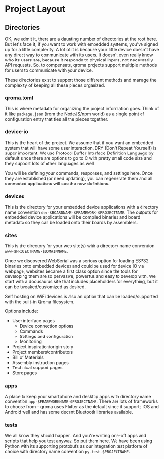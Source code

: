 # Project Layout

## Directories

OK, we admit it, there are a daunting number of directories at the root here. But let's face it, if you want to work with embedded systems, you've signed up for a little complexity. A lot of it is because your little device doesn't have any direct way to communicate with its users. It doesn't even really know who its users are, because it responds to physical inputs, not necessarily API requests. So, to compensate, qroma projects support multiple methods for users to communicate with your device. 

These directories exist to support those different methods and manage the complexity of keeping all these pieces organized.


### qroma.toml

This is where metadata for organizing the project information goes. Think of it like `package.json` (from the NodeJS/npm world) as a single point of configuration entry that ties all the pieces together.


### device-io

This is the heart of the project. We assume that if you want an embedded system that will have some user interaction, DRY (Don't Repeat Yourself) is super important. We use Protocol Buffer Interface Definition Language by default since there are options to go to C with pretty small code size and they support lots of other languages as well.

You will be defining your commands, responses, and settings here. Once they are established (or need updating), you can regenerate them and all connected applications will see the new definitions.


### devices

This is the directory for your embedded device applications with a directory name convention `dev-$BOARDNAME-$FRAMEWORK-$PROJECTNAME`. The outputs for embedded device applications will be compiled binaries and board metadata so they can be loaded onto their boards by assemblers.


### sites

This is the directory for your web site(s) with a directory name convention `www-$PROJECTNAME-$DOMAINNAME`. 

Once we discovered WebSerial was a serious option for loading ESP32 binaries onto embedded devices and could be used for device IO via webpage, websites became a first class option since the tools for developing them are so pervasive, powerful, and easy to develop with. We start with a docusaurus site that includes placeholders for everything, but it can be tweaked/customized as desired.

Self hosting on WiFi devices is also an option that can be loaded/supported with the built-in Qroma filesystem.

Options include:
* User interface pages
  * Device connection options
  * Commands
  * Settings and configuration
  * Monitoring
* Project inspiration/origin story
* Project members/contributors
* Bill of Materials
* Assembly instruction pages
* Technical support pages
* Store pages


### apps

A place to keep your smartphone and desktop apps with directory name convention `app-$FRAMEWORKNAME-$PROJECTNAME`. There are lots of frameworks to choose from - qroma uses Flutter as the default since it supports iOS and Android well and has some decent Bluetooth libraries available. 


### tests

We all know they should happen. And you're writing one-off apps and scripts that help you test anyway. So put them here. We have been using Python with its supporting protobufs as our integration test platform of choice with directory name convention `py-test-$PROJECTNAME`.